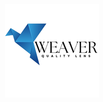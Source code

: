 <p align="center">
  <picture>
    <source srcset="./imgs/logo_white.png" media="(prefers-color-scheme: dark)">
    <img src="./imgs/logo_black.png" alt="Logo" width="300">
  </picture>
</p>

